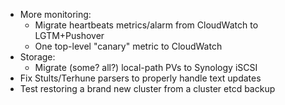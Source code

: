 * More monitoring:
  * Migrate heartbeats metrics/alarm from CloudWatch to LGTM+Pushover
  * One top-level "canary" metric to CloudWatch
* Storage:
  * Migrate (some? all?) local-path PVs to Synology iSCSI
* Fix Stults/Terhune parsers to properly handle text updates
* Test restoring a brand new cluster from a cluster etcd backup
